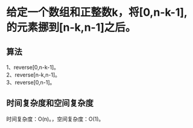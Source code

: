 # 给定一个数组和正整数k，将[0,n-k-1],的元素挪到[n-k,n-1]之后。

## 算法
1、reverse[0,n-k-1]。  
2、reverse[n-k,n-1]。  
3、reverse[0,n-1]。

## 时间复杂度和空间复杂度
时间复杂度：O(n)。，空间复杂度：O(1)。
